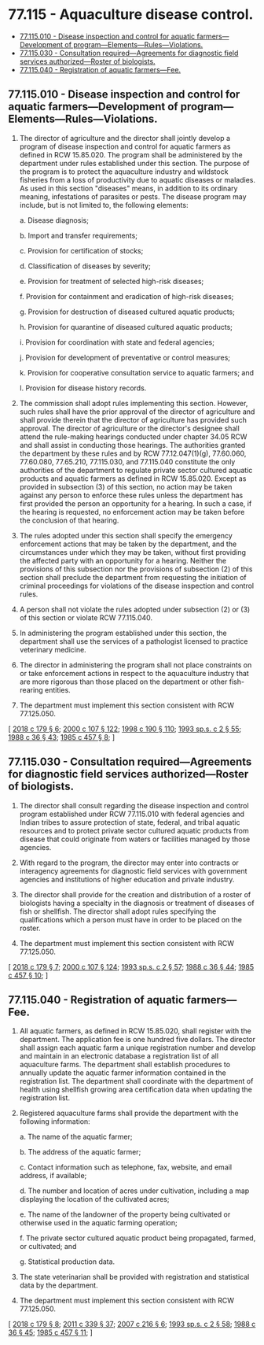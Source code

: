 # 77.115 - Aquaculture disease control.
* [77.115.010 - Disease inspection and control for aquatic farmers—Development of program—Elements—Rules—Violations.](#77115010---disease-inspection-and-control-for-aquatic-farmersdevelopment-of-programelementsrulesviolations)
* [77.115.030 - Consultation required—Agreements for diagnostic field services authorized—Roster of biologists.](#77115030---consultation-requiredagreements-for-diagnostic-field-services-authorizedroster-of-biologists)
* [77.115.040 - Registration of aquatic farmers—Fee.](#77115040---registration-of-aquatic-farmersfee)
## 77.115.010 - Disease inspection and control for aquatic farmers—Development of program—Elements—Rules—Violations.
1. The director of agriculture and the director shall jointly develop a program of disease inspection and control for aquatic farmers as defined in RCW 15.85.020. The program shall be administered by the department under rules established under this section. The purpose of the program is to protect the aquaculture industry and wildstock fisheries from a loss of productivity due to aquatic diseases or maladies. As used in this section "diseases" means, in addition to its ordinary meaning, infestations of parasites or pests. The disease program may include, but is not limited to, the following elements:

   a. Disease diagnosis;

   b. Import and transfer requirements;

   c. Provision for certification of stocks;

   d. Classification of diseases by severity;

   e. Provision for treatment of selected high-risk diseases;

   f. Provision for containment and eradication of high-risk diseases;

   g. Provision for destruction of diseased cultured aquatic products;

   h. Provision for quarantine of diseased cultured aquatic products;

   i. Provision for coordination with state and federal agencies;

   j. Provision for development of preventative or control measures;

   k. Provision for cooperative consultation service to aquatic farmers; and

   l. Provision for disease history records.

2. The commission shall adopt rules implementing this section. However, such rules shall have the prior approval of the director of agriculture and shall provide therein that the director of agriculture has provided such approval. The director of agriculture or the director's designee shall attend the rule-making hearings conducted under chapter 34.05 RCW and shall assist in conducting those hearings. The authorities granted the department by these rules and by RCW 77.12.047(1)(g), 77.60.060, 77.60.080, 77.65.210, 77.115.030, and 77.115.040 constitute the only authorities of the department to regulate private sector cultured aquatic products and aquatic farmers as defined in RCW 15.85.020. Except as provided in subsection (3) of this section, no action may be taken against any person to enforce these rules unless the department has first provided the person an opportunity for a hearing. In such a case, if the hearing is requested, no enforcement action may be taken before the conclusion of that hearing.

3. The rules adopted under this section shall specify the emergency enforcement actions that may be taken by the department, and the circumstances under which they may be taken, without first providing the affected party with an opportunity for a hearing. Neither the provisions of this subsection nor the provisions of subsection (2) of this section shall preclude the department from requesting the initiation of criminal proceedings for violations of the disease inspection and control rules.

4. A person shall not violate the rules adopted under subsection (2) or (3) of this section or violate RCW 77.115.040.

5. In administering the program established under this section, the department shall use the services of a pathologist licensed to practice veterinary medicine.

6. The director in administering the program shall not place constraints on or take enforcement actions in respect to the aquaculture industry that are more rigorous than those placed on the department or other fish-rearing entities.

7. The department must implement this section consistent with RCW 77.125.050.

\[ [2018 c 179 § 6](https://lawfilesext.leg.wa.gov/biennium/2017-18/Pdf/Bills/Session%20Laws/House/2957.SL.pdf?cite=2018%20c%20179%20§%206); [2000 c 107 § 122](https://lawfilesext.leg.wa.gov/biennium/1999-00/Pdf/Bills/Session%20Laws/House/2078-S.SL.pdf?cite=2000%20c%20107%20§%20122); [1998 c 190 § 110](https://lawfilesext.leg.wa.gov/biennium/1997-98/Pdf/Bills/Session%20Laws/Senate/6328-S.SL.pdf?cite=1998%20c%20190%20§%20110); [1993 sp.s. c 2 § 55](https://lawfilesext.leg.wa.gov/biennium/1993-94/Pdf/Bills/Session%20Laws/House/2055-S.SL.pdf?cite=1993%20sp.s.%20c%202%20§%2055); [1988 c 36 § 43](https://leg.wa.gov/CodeReviser/documents/sessionlaw/1988c36.pdf?cite=1988%20c%2036%20§%2043); [1985 c 457 § 8](https://leg.wa.gov/CodeReviser/documents/sessionlaw/1985c457.pdf?cite=1985%20c%20457%20§%208); \]

## 77.115.030 - Consultation required—Agreements for diagnostic field services authorized—Roster of biologists.
1. The director shall consult regarding the disease inspection and control program established under RCW 77.115.010 with federal agencies and Indian tribes to assure protection of state, federal, and tribal aquatic resources and to protect private sector cultured aquatic products from disease that could originate from waters or facilities managed by those agencies.

2. With regard to the program, the director may enter into contracts or interagency agreements for diagnostic field services with government agencies and institutions of higher education and private industry.

3. The director shall provide for the creation and distribution of a roster of biologists having a specialty in the diagnosis or treatment of diseases of fish or shellfish. The director shall adopt rules specifying the qualifications which a person must have in order to be placed on the roster.

4. The department must implement this section consistent with RCW 77.125.050.

\[ [2018 c 179 § 7](https://lawfilesext.leg.wa.gov/biennium/2017-18/Pdf/Bills/Session%20Laws/House/2957.SL.pdf?cite=2018%20c%20179%20§%207); [2000 c 107 § 124](https://lawfilesext.leg.wa.gov/biennium/1999-00/Pdf/Bills/Session%20Laws/House/2078-S.SL.pdf?cite=2000%20c%20107%20§%20124); [1993 sp.s. c 2 § 57](https://lawfilesext.leg.wa.gov/biennium/1993-94/Pdf/Bills/Session%20Laws/House/2055-S.SL.pdf?cite=1993%20sp.s.%20c%202%20§%2057); [1988 c 36 § 44](https://leg.wa.gov/CodeReviser/documents/sessionlaw/1988c36.pdf?cite=1988%20c%2036%20§%2044); [1985 c 457 § 10](https://leg.wa.gov/CodeReviser/documents/sessionlaw/1985c457.pdf?cite=1985%20c%20457%20§%2010); \]

## 77.115.040 - Registration of aquatic farmers—Fee.
1. All aquatic farmers, as defined in RCW 15.85.020, shall register with the department. The application fee is one hundred five dollars. The director shall assign each aquatic farm a unique registration number and develop and maintain in an electronic database a registration list of all aquaculture farms. The department shall establish procedures to annually update the aquatic farmer information contained in the registration list. The department shall coordinate with the department of health using shellfish growing area certification data when updating the registration list.

2. Registered aquaculture farms shall provide the department with the following information:

   a. The name of the aquatic farmer;

   b. The address of the aquatic farmer;

   c. Contact information such as telephone, fax, website, and email address, if available;

   d. The number and location of acres under cultivation, including a map displaying the location of the cultivated acres;

   e. The name of the landowner of the property being cultivated or otherwise used in the aquatic farming operation;

   f. The private sector cultured aquatic product being propagated, farmed, or cultivated; and

   g. Statistical production data.

3. The state veterinarian shall be provided with registration and statistical data by the department.

4. The department must implement this section consistent with RCW 77.125.050.

\[ [2018 c 179 § 8](https://lawfilesext.leg.wa.gov/biennium/2017-18/Pdf/Bills/Session%20Laws/House/2957.SL.pdf?cite=2018%20c%20179%20§%208); [2011 c 339 § 37](https://lawfilesext.leg.wa.gov/biennium/2011-12/Pdf/Bills/Session%20Laws/Senate/5385-S.SL.pdf?cite=2011%20c%20339%20§%2037); [2007 c 216 § 6](https://lawfilesext.leg.wa.gov/biennium/2007-08/Pdf/Bills/Session%20Laws/House/2220-S2.SL.pdf?cite=2007%20c%20216%20§%206); [1993 sp.s. c 2 § 58](https://lawfilesext.leg.wa.gov/biennium/1993-94/Pdf/Bills/Session%20Laws/House/2055-S.SL.pdf?cite=1993%20sp.s.%20c%202%20§%2058); [1988 c 36 § 45](https://leg.wa.gov/CodeReviser/documents/sessionlaw/1988c36.pdf?cite=1988%20c%2036%20§%2045); [1985 c 457 § 11](https://leg.wa.gov/CodeReviser/documents/sessionlaw/1985c457.pdf?cite=1985%20c%20457%20§%2011); \]


